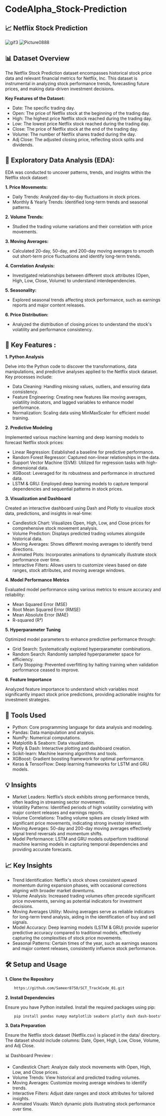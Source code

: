 # CodeAlpha_Stock-Prediction

## 📈 Netflix Stock Prediction


![gif3](https://github.com/user-attachments/assets/2b9e16b4-2632-4ecb-bde2-e4d1e2cf8b59)     ![Picture0888](https://github.com/user-attachments/assets/74269138-54b8-4de3-8dd9-c43930eac577)





## 📊 Dataset Overview
The Netflix Stock Prediction dataset encompasses historical stock price data and relevant financial metrics for Netflix, Inc. This dataset is instrumental in analyzing stock performance trends, forecasting future prices, and making data-driven investment decisions.

**Key Features of the Dataset:**
- Date: The specific trading day.
- Open: The price of Netflix stock at the beginning of the trading day.
- High: The highest price Netflix stock reached during the trading day.
- Low: The lowest price Netflix stock reached during the trading day.
- Close: The price of Netflix stock at the end of the trading day.
- Volume: The number of Netflix shares traded during the day.
- Adj Close: The adjusted closing price, reflecting stock splits and dividends.

## 🧪 Exploratory Data Analysis (EDA):

EDA was conducted to uncover patterns, trends, and insights within the Netflix stock dataset:

**1. Price Movements:**

- Daily Trends: Analyzed day-to-day fluctuations in stock prices.
- Monthly & Yearly Trends: Identified long-term trends and seasonal patterns.

**2. Volume Trends:**

- Studied the trading volume variations and their correlation with price movements.

**3. Moving Averages:**

- Calculated 20-day, 50-day, and 200-day moving averages to smooth out short-term price fluctuations and identify long-term trends.

**4. Correlation Analysis:**

- Investigated relationships between different stock attributes (Open, High, Low, Close, Volume) to understand interdependencies.

**5. Seasonality:**

- Explored seasonal trends affecting stock performance, such as earnings reports and major content releases.

**6. Price Distribution:**

- Analyzed the distribution of closing prices to understand the stock's volatility and performance consistency.

## 🚀 Key Features :

**1. Python Analysis**

Delve into the Python code to discover the transformations, data manipulations, and predictive analyses applied to the Netflix stock dataset. Key processes include:

- Data Cleaning: Handling missing values, outliers, and ensuring data consistency.
- Feature Engineering: Creating new features like moving averages, volatility indicators, and lagged variables to enhance model performance.
- Normalization: Scaling data using MinMaxScaler for efficient model training.
  
**2. Predictive Modeling**

Implemented various machine learning and deep learning models to forecast Netflix stock prices:

- Linear Regression: Established a baseline for predictive performance.
- Random Forest Regressor: Captured non-linear relationships in the data.
- Support Vector Machine (SVM): Utilized for regression tasks with high-dimensional data.
- XGBoost: Leveraged for its robustness and performance in structured data.
- LSTM & GRU: Employed deep learning models to capture temporal dependencies and sequential patterns in stock prices.
  
**3. Visualization and Dashboard**

Created an interactive dashboard using Dash and Plotly to visualize stock data, predictions, and insights in real-time:

- Candlestick Chart: Visualizes Open, High, Low, and Close prices for comprehensive stock movement analysis.
- Volume Prediction: Displays predicted trading volumes alongside historical data.
- Moving Averages: Shows different moving averages to identify trend directions.
- Animated Plots: Incorporates animations to dynamically illustrate stock performance over time.
- Interactive Filters: Allows users to customize views based on date ranges, stock attributes, and moving average windows.

**4. Model Performance Metrics**

Evaluated model performance using various metrics to ensure accuracy and reliability:

- Mean Squared Error (MSE)
- Root Mean Squared Error (RMSE)
- Mean Absolute Error (MAE)
- R-squared (R²)
  
**5. Hyperparameter Tuning**

Optimized model parameters to enhance predictive performance through:

- Grid Search: Systematically explored hyperparameter combinations.
- Random Search: Randomly sampled hyperparameter space for efficiency.
- Early Stopping: Prevented overfitting by halting training when validation performance ceased to improve.

**6. Feature Importance**

Analyzed feature importance to understand which variables most significantly impact stock price predictions, providing actionable insights for investment strategies.

## 🧰 Tools Used

- Python: Core programming language for data analysis and modeling.
- Pandas: Data manipulation and analysis.
- NumPy: Numerical computations.
- Matplotlib & Seaborn: Data visualization.
- Plotly & Dash: Interactive plotting and dashboard creation.
- Scikit-learn: Machine learning algorithms and tools.
- XGBoost: Gradient boosting framework for optimal performance.
- Keras & TensorFlow: Deep learning frameworks for LSTM and GRU models.

## 💡 Insights

- Market Leaders: Netflix’s stock exhibits strong performance trends, often leading in streaming sector movements.
- Volatility Patterns: Identified periods of high volatility correlating with major content releases and earnings reports.
- Volume Correlations: Trading volume spikes are closely linked with significant price movements, indicating strong investor interest.
- Moving Averages: 50-day and 200-day moving averages effectively signal trend reversals and momentum shifts.
- Model Performance: LSTM and GRU models outperform traditional machine learning models in capturing temporal dependencies and providing accurate forecasts.

## 📈 Key Insights

- Trend Identification: Netflix's stock shows consistent upward momentum during expansion phases, with occasional corrections aligning with broader market downturns.
- Volume Analysis: Increased trading volumes often precede significant price movements, serving as potential indicators for investment decisions.
- Moving Averages Utility: Moving averages serve as reliable indicators for long-term trend analysis, aiding in the identification of buy and sell signals.
- Model Accuracy: Deep learning models (LSTM & GRU) provide superior predictive accuracy compared to traditional models, effectively capturing the complexities of stock price movements.
- Seasonal Patterns: Certain times of the year, such as earnings seasons and major content releases, consistently influence stock performance.

## 🛠️ Setup and Usage 

**1. Clone the Repository**
```bash
    https://github.com/Sameer8750/SCT_TrackCode_01.git
```

**2. Install Dependencies**

Ensure you have Python installed. Install the required packages using pip:
```bash
    pip install pandas numpy matplotlib seaborn plotly dash dash-bootstrap-components scikit-learn xgboost tensorflow keras
```

**3. Data Preparation**

Ensure the Netflix stock dataset (Netflix.csv) is placed in the data/ directory. The dataset should include columns: Date, Open, High, Low, Close, Volume, and Adj Close.

📊 Dashboard Preview :

- Candlestick Chart: Analyze daily stock movements with Open, High, Low, and Close prices.
- Volume Trends: View historical and predicted trading volumes.
- Moving Averages: Customize moving average windows to identify trends.
- Interactive Filters: Adjust date ranges and stock attributes for tailored insights.
- Animated Visuals: Watch dynamic plots illustrating stock performance over time.
